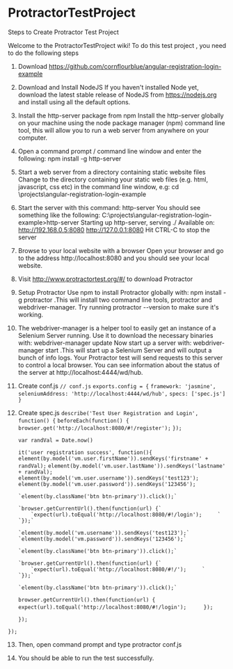# ProtractorTestProject

Steps to Create Protractor Test Project

Welcome to the ProtractorTestProject wiki!
To do this test project , you need to do the following steps
1) Download https://github.com/cornflourblue/angular-registration-login-example 

2) Download and Install NodeJS
If you haven't installed Node yet, download the latest stable release of NodeJS from https://nodejs.org and install using all the default options.

3) Install the http-server package from npm
Install the http-server globally on your machine using the node package manager (npm) command line tool, this will allow you to run a web server from anywhere on your computer.

4) Open a command prompt / command line window and enter the following:
npm install -g http-server

5) Start a web server from a directory containing static website files
Change to the directory containing your static web files (e.g. html, javascript, css etc) in the command line window, e.g:
cd \projects\angular-registration-login-example

6) Start the server with this command:
http-server
You should see something like the following:
C:\projects\angular-registration-login-example>http-server
Starting up http-server, serving ./
Available on:
  http://192.168.0.5:8080
  http://127.0.0.1:8080
Hit CTRL-C to stop the server

7) Browse to your local website with a browser
Open your browser and go to the address http://localhost:8080 and you should see your local website. 

8) Visit http://www.protractortest.org/#/ to download Protractor

9) Setup Protractor
Use npm to install Protractor globally with:
npm install -g protractor
.This will install two command line tools, protractor and webdriver-manager. Try running protractor --version to make sure it's working.

10) The webdriver-manager is a helper tool to easily get an instance of a Selenium Server running. Use it to download the necessary binaries with:
webdriver-manager update
Now start up a server with:
webdriver-manager start .This will start up a Selenium Server and will output a bunch of info logs. Your Protractor test will send requests to this server to control a local browser. You can see information about the status of the server at http://localhost:4444/wd/hub.

11) Create conf.js 
`// conf.js`
`exports.config = {`
  `framework: 'jasmine',`
  `seleniumAddress: 'http://localhost:4444/wd/hub',`
  `specs: ['spec.js']`
`}`

12) Create spec.js
`describe('Test User Registration and Login', function() {`
    `beforeEach(function() {`
        `browser.get('http://localhost:8080/#!/register');`
    `});`

     `var randVal = Date.now()`

    `it('user registration success', function(){`
        `element(by.model('vm.user.firstName')).sendKeys('firstname' + randVal);`
        `element(by.model('vm.user.lastName')).sendKeys('lastname' + randVal);`
        `element(by.model('vm.user.username')).sendKeys('test123');`
        `element(by.model('vm.user.password')).sendKeys('123456');`

        `element(by.className('btn btn-primary')).click();`

        `browser.getCurrentUrl().then(function(url) {`
            `expect(url).toEqual('http://localhost:8080/#!/login');     `
        `});`

        `element(by.model('vm.username')).sendKeys('test123');`
        `element(by.model('vm.password')).sendKeys('123456');`

        `element(by.className('btn btn-primary')).click();`

        `browser.getCurrentUrl().then(function(url) {`
            `expect(url).toEqual('http://localhost:8080/#!/');     `
        `});`

        `element(by.className('btn btn-primary')).click();`

	 `browser.getCurrentUrl().then(function(url) {`
            `expect(url).toEqual('http://localhost:8080/#!/login');     `
        `});`

    `});`

`});`





13) Then, open command prompt and type protractor conf.js

14) You should be able to run the test successfully.
